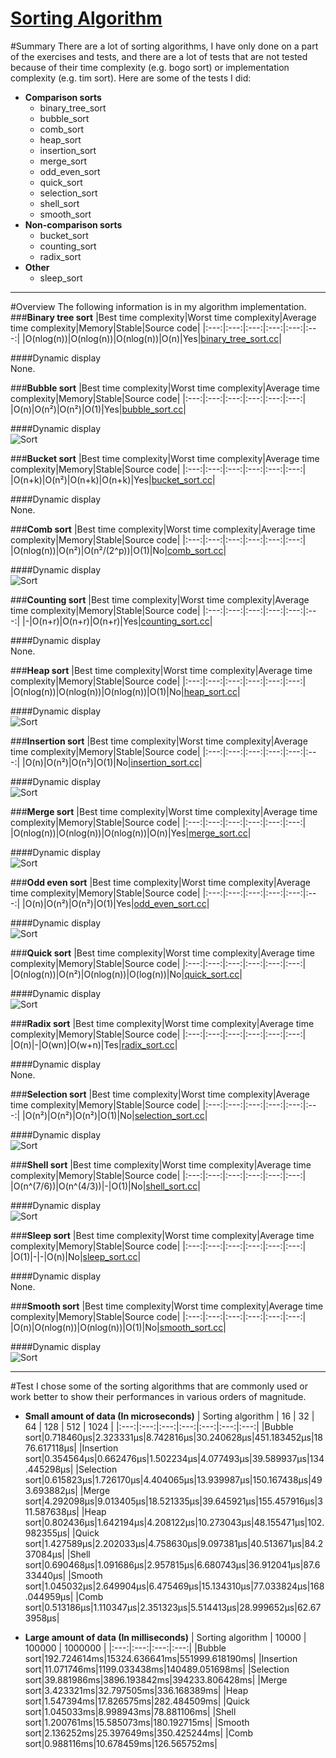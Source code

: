 [Sorting Algorithm](https://en.wikipedia.org/wiki/Sorting_algorithm "Wikipedia")
====

#Summary
There are a lot of sorting algorithms, I have only done on a part of the exercises and tests, and there are a lot of tests that are not tested because of their time complexity (e.g. bogo sort) or implementation complexity (e.g. tim sort). Here are some of the tests I did:
* **Comparison sorts**
  * binary_tree_sort
  * bubble_sort
  * comb_sort
  * heap_sort
  * insertion_sort
  * merge_sort
  * odd_even_sort
  * quick_sort
  * selection_sort
  * shell_sort
  * smooth_sort
* **Non-comparison sorts**
  * bucket_sort
  * counting_sort
  * radix_sort
* **Other**
  * sleep_sort

***
#Overview
The following information is in my algorithm implementation.<br>
###**Binary tree sort**
|Best time complexity|Worst time complexity|Average time complexity|Memory|Stable|Source code|
|:---:|:---:|:---:|:---:|:---:|:---:|
|O(nlog(n))|O(nlog(n))|O(nlog(n))|O(n)|Yes|[binary_tree_sort.cc](https://github.com/Alinshans/LCPP/blob/master/Algorithm/Sort/binary_tree_sort.cc)|

####Dynamic display<br>
None.

###**Bubble sort**
|Best time complexity|Worst time complexity|Average time complexity|Memory|Stable|Source code|
|:---:|:---:|:---:|:---:|:---:|:---:|
|O(n)|O(n²)|O(n²)|O(1)|Yes|[bubble_sort.cc](https://github.com/Alinshans/LCPP/blob/master/Algorithm/Sort/bubble_sort.cc)|

####Dynamic display<br>
![Sort](https://github.com/Alinshans/LCPP/blob/master/Algorithm/Sort/Images/bubble_sort.gif)

###**Bucket sort**
|Best time complexity|Worst time complexity|Average time complexity|Memory|Stable|Source code|
|:---:|:---:|:---:|:---:|:---:|:---:|
|O(n+k)|O(n²)|O(n+k)|O(n+k)|Yes|[bucket_sort.cc](https://github.com/Alinshans/LCPP/blob/master/Algorithm/Sort/bucket_sort.cc)|

####Dynamic display<br>
None.

###**Comb sort**
|Best time complexity|Worst time complexity|Average time complexity|Memory|Stable|Source code|
|:---:|:---:|:---:|:---:|:---:|:---:|
|O(nlog(n))|O(n²)|O(n²/(2^p))|O(1)|No|[comb_sort.cc](https://github.com/Alinshans/LCPP/blob/master/Algorithm/Sort/comb_sort.cc)|

####Dynamic display<br>
![Sort](https://github.com/Alinshans/LCPP/blob/master/Algorithm/Sort/Images/comb_sort.gif)

###**Counting sort**
|Best time complexity|Worst time complexity|Average time complexity|Memory|Stable|Source code|
|:---:|:---:|:---:|:---:|:---:|:---:|
|-|O(n+r)|O(n+r)|O(n+r)|Yes|[counting_sort.cc](https://github.com/Alinshans/LCPP/blob/master/Algorithm/Sort/counting_sort.cc)|

####Dynamic display<br>
None.

###**Heap sort**
|Best time complexity|Worst time complexity|Average time complexity|Memory|Stable|Source code|
|:---:|:---:|:---:|:---:|:---:|:---:|
|O(nlog(n))|O(nlog(n))|O(nlog(n))|O(1)|No|[heap_sort.cc](https://github.com/Alinshans/LCPP/blob/master/Algorithm/Sort/heap_sort.cc)|

####Dynamic display<br>
![Sort](https://github.com/Alinshans/LCPP/blob/master/Algorithm/Sort/Images/heap_sort.gif)

###**Insertion sort**
|Best time complexity|Worst time complexity|Average time complexity|Memory|Stable|Source code|
|:---:|:---:|:---:|:---:|:---:|:---:|
|O(n)|O(n²)|O(n²)|O(1)|No|[insertion_sort.cc](https://github.com/Alinshans/LCPP/blob/master/Algorithm/Sort/insertion_sort.cc)|

####Dynamic display<br>
![Sort](https://github.com/Alinshans/LCPP/blob/master/Algorithm/Sort/Images/insertion_sort.gif)

###**Merge sort**
|Best time complexity|Worst time complexity|Average time complexity|Memory|Stable|Source code|
|:---:|:---:|:---:|:---:|:---:|:---:|
|O(nlog(n))|O(nlog(n))|O(nlog(n))|O(n)|Yes|[merge_sort.cc](https://github.com/Alinshans/LCPP/blob/master/Algorithm/Sort/merge_sort.cc)|

####Dynamic display<br>
![Sort](https://github.com/Alinshans/LCPP/blob/master/Algorithm/Sort/Images/merge_sort.gif)

###**Odd even sort**
|Best time complexity|Worst time complexity|Average time complexity|Memory|Stable|Source code|
|:---:|:---:|:---:|:---:|:---:|:---:|
|O(n)|O(n²)|O(n²)|O(1)|Yes|[odd_even_sort.cc](https://github.com/Alinshans/LCPP/blob/master/Algorithm/Sort/odd_even_sort.cc)|

####Dynamic display<br>
![Sort](https://github.com/Alinshans/LCPP/blob/master/Algorithm/Sort/Images/odd_even_sort.gif)

###**Quick sort**
|Best time complexity|Worst time complexity|Average time complexity|Memory|Stable|Source code|
|:---:|:---:|:---:|:---:|:---:|:---:|
|O(nlog(n))|O(n²)|O(nlog(n))|O(log(n))|No|[quick_sort.cc](https://github.com/Alinshans/LCPP/blob/master/Algorithm/Sort/quick_sort.cc)|

####Dynamic display<br>
![Sort](https://github.com/Alinshans/LCPP/blob/master/Algorithm/Sort/Images/quick_sort.gif)

###**Radix sort**
|Best time complexity|Worst time complexity|Average time complexity|Memory|Stable|Source code|
|:---:|:---:|:---:|:---:|:---:|:---:|
|O(n)|-|O(wn)|O(w+n)|Tes|[radix_sort.cc](https://github.com/Alinshans/LCPP/blob/master/Algorithm/Sort/radix_sort.cc)|

####Dynamic display<br>
None.

###**Selection sort**
|Best time complexity|Worst time complexity|Average time complexity|Memory|Stable|Source code|
|:---:|:---:|:---:|:---:|:---:|:---:|
|O(n²)|O(n²)|O(n²)|O(1)|No|[selection_sort.cc](https://github.com/Alinshans/LCPP/blob/master/Algorithm/Sort/selection_sort.cc)|

####Dynamic display<br>
![Sort](https://github.com/Alinshans/LCPP/blob/master/Algorithm/Sort/Images/selection_sort.gif)

###**Shell sort**
|Best time complexity|Worst time complexity|Average time complexity|Memory|Stable|Source code|
|:---:|:---:|:---:|:---:|:---:|:---:|
|O(n^(7/6))|O(n^(4/3))|-|O(1)|No|[shell_sort.cc](https://github.com/Alinshans/LCPP/blob/master/Algorithm/Sort/shell_sort.cc)|

####Dynamic display<br>
![Sort](https://github.com/Alinshans/LCPP/blob/master/Algorithm/Sort/Images/shell_sort.gif)

###**Sleep sort**
|Best time complexity|Worst time complexity|Average time complexity|Memory|Stable|Source code|
|:---:|:---:|:---:|:---:|:---:|:---:|
|O(1)|-|-|O(n)|No|[sleep_sort.cc](https://github.com/Alinshans/LCPP/blob/master/Algorithm/Sort/sleep_sort.cc)|

####Dynamic display<br>
None.

###**Smooth sort**
|Best time complexity|Worst time complexity|Average time complexity|Memory|Stable|Source code|
|:---:|:---:|:---:|:---:|:---:|:---:|
|O(n)|O(nlog(n))|O(nlog(n))|O(1)|No|[smooth_sort.cc](https://github.com/Alinshans/LCPP/blob/master/Algorithm/Sort/smooth_sort.cc)|

####Dynamic display<br>
![Sort](https://github.com/Alinshans/LCPP/blob/master/Algorithm/Sort/Images/smooth_sort.gif)

***
#Test
I chose some of the sorting algorithms that are commonly used or work better to show their performances in various orders of magnitude. <br>
* **Small amount of data (In microseconds)**
| Sorting algorithm | 16 | 32 | 64 | 128 | 512 | 1024 |
|:---:|:---:|:---:|:---:|:---:|:---:|:---:|
|Bubble sort|0.718460μs|2.323331μs|8.742816μs|30.240628μs|451.183452μs|1876.617118μs|
|Insertion sort|0.354564μs|0.662476μs|1.502234μs|4.077493μs|39.589937μs|134.445298μs|
|Selection sort|0.615823μs|1.726170μs|4.404065μs|13.939987μs|150.167438μs|493.693882μs|
|Merge sort|4.292098μs|9.013405μs|18.521335μs|39.645921μs|155.457916μs|311.587638μs|
|Heap sort|0.802436μs|1.642194μs|4.208122μs|10.273043μs|48.155471μs|102.982355μs|
|Quick sort|1.427589μs|2.202033μs|4.758630μs|9.097381μs|40.513671μs|84.237084μs|
|Shell sort|0.690468μs|1.091686μs|2.957815μs|6.680743μs|36.912041μs|87.633440μs|
|Smooth sort|1.045032μs|2.649904μs|6.475469μs|15.134310μs|77.033824μs|168.044959μs|
|Comb sort|0.513186μs|1.110347μs|2.351323μs|5.514413μs|28.999652μs|62.673958μs|

* **Large amount of data (In milliseconds)**
| Sorting algorithm | 10000 | 100000 | 1000000 |
|:---:|:---:|:---:|:---:|
|Bubble sort|192.724614ms|15324.636641ms|551999.618190ms|
|Insertion sort|11.071746ms|1199.033438ms|140489.051698ms|
|Selection sort|39.881986ms|3896.193842ms|394233.806428ms|
|Merge sort|3.423321ms|32.797505ms|336.168389ms|
|Heap sort|1.547394ms|17.826575ms|282.484509ms|
|Quick sort|1.045033ms|8.998943ms|78.881106ms|
|Shell sort|1.200761ms|15.585073ms|180.192715ms|
|Smooth sort|2.136252ms|25.397649ms|350.425244ms|
|Comb sort|0.988116ms|10.678459ms|126.565752ms|
